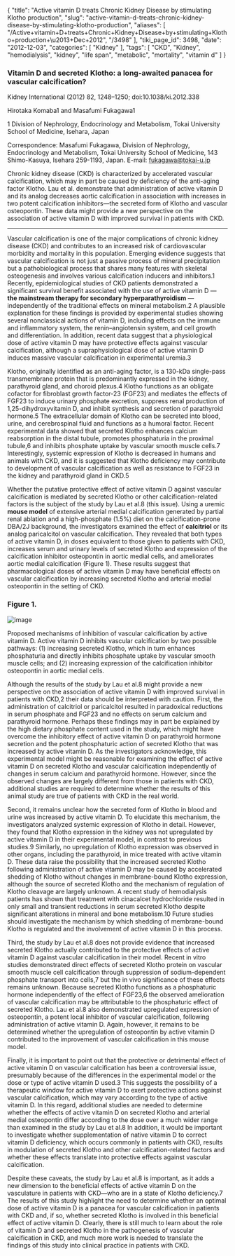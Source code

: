 {
    "title": "Active vitamin D treats Chronic Kidney Disease by stimulating Klotho production",
    "slug": "active-vitamin-d-treats-chronic-kidney-disease-by-stimulating-klotho-production",
    "aliases": [
        "/Active+vitamin+D+treats+Chronic+Kidney+Disease+by+stimulating+Klotho+production+\u2013+Dec+2012",
        "/3498"
    ],
    "tiki_page_id": 3498,
    "date": "2012-12-03",
    "categories": [
        "Kidney"
    ],
    "tags": [
        "CKD",
        "Kidney",
        "hemodialysis",
        "kidney",
        "life span",
        "metabolic",
        "mortality",
        "vitamin d"
    ]
}


### Vitamin D and secreted Klotho: a long-awaited panacea for vascular calcification?

Kidney International (2012) 82, 1248–1250; doi:10.1038/ki.2012.338

Hirotaka Komaba1 and Masafumi Fukagawa1

1 Division of Nephrology, Endocrinology and Metabolism, Tokai University School of Medicine, Isehara, Japan

Correspondence: Masafumi Fukagawa, Division of Nephrology, Endocrinology and Metabolism, Tokai University School of Medicine, 143 Shimo-Kasuya, Isehara 259-1193, Japan. E-mail: fukagawa@tokai-u.jp

Chronic kidney disease (CKD) is characterized by accelerated vascular calcification, which may in part be caused by deficiency of the anti-aging factor Klotho. Lau et al. demonstrate that administration of active vitamin D and its analog decreases aortic calcification in association with increases in two potent calcification inhibitors—the secreted form of Klotho and vascular osteopontin. These data might provide a new perspective on the association of active vitamin D with improved survival in patients with CKD.

---

Vascular calcification is one of the major complications of chronic kidney disease (CKD) and contributes to an increased risk of cardiovascular morbidity and mortality in this population. Emerging evidence suggests that vascular calcification is not just a passive process of mineral precipitation but a pathobiological process that shares many features with skeletal osteogenesis and involves various calcification inducers and inhibitors.1 Recently, epidemiological studies of CKD patients demonstrated a significant survival benefit associated with the use of active vitamin D —  **the mainstream therapy for secondary hyperparathyroidism**  —independently of the traditional effects on mineral metabolism.2 A plausible explanation for these findings is provided by experimental studies showing several nonclassical actions of vitamin D, including effects on the immune and inflammatory system, the renin–angiotensin system, and cell growth and differentiation. In addition, recent data suggest that a physiological dose of active vitamin D may have protective effects against vascular calcification, although a supraphysiological dose of active vitamin D induces massive vascular calcification in experimental uremia.3

Klotho, originally identified as an anti-aging factor, is a 130-kDa single-pass transmembrane protein that is predominantly expressed in the kidney, parathyroid gland, and choroid plexus.4 Klotho functions as an obligate cofactor for fibroblast growth factor-23 (FGF23) and mediates the effects of FGF23 to induce urinary phosphate excretion, suppress renal production of 1,25-dihydroxyvitamin D, and inhibit synthesis and secretion of parathyroid hormone.5 The extracellular domain of Klotho can be secreted into blood, urine, and cerebrospinal fluid and functions as a humoral factor. Recent experimental data showed that secreted Klotho enhances calcium reabsorption in the distal tubule, promotes phosphaturia in the proximal tubule,6 and inhibits phosphate uptake by vascular smooth muscle cells.7 Interestingly, systemic expression of Klotho is decreased in humans and animals with CKD, and it is suggested that Klotho deficiency may contribute to development of vascular calcification as well as resistance to FGF23 in the kidney and parathyroid gland in CKD.5

Whether the putative protective effect of active vitamin D against vascular calcification is mediated by secreted Klotho or other calcification-related factors is the subject of the study by Lau et al.8 (this issue). Using a uremic  **mouse model**  of extensive arterial medial calcification generated by partial renal ablation and a high-phosphate (1.5%) diet on the calcification-prone DBA/2J background, the investigators examined the effect of  **calcitriol**  or its analog paricalcitol on vascular calcification. They revealed that both types of active vitamin D, in doses equivalent to those given to patients with CKD, increases serum and urinary levels of secreted Klotho and expression of the calcification inhibitor osteopontin in aortic medial cells, and ameliorates aortic medial calcification (Figure 1). These results suggest that pharmacological doses of active vitamin D may have beneficial effects on vascular calcification by increasing secreted Klotho and arterial medial osteopontin in the setting of CKD.

### Figure 1.

<img src="https://d378j1rmrlek7x.cloudfront.net/attachments/jpeg/figure-1-klotho.jpg" alt="image">

Proposed mechanisms of inhibition of vascular calcification by active vitamin D. Active vitamin D inhibits vascular calcification by two possible pathways: (1) increasing secreted Klotho, which in turn enhances phosphaturia and directly inhibits phosphate uptake by vascular smooth muscle cells; and (2) increasing expression of the calcification inhibitor osteopontin in aortic medial cells.

Although the results of the study by Lau et al.8 might provide a new perspective on the association of active vitamin D with improved survival in patients with CKD,2 their data should be interpreted with caution. First, the administration of calcitriol or paricalcitol resulted in paradoxical reductions in serum phosphate and FGF23 and no effects on serum calcium and parathyroid hormone. Perhaps these findings may in part be explained by the high dietary phosphate content used in the study, which might have overcome the inhibitory effect of active vitamin D on parathyroid hormone secretion and the potent phosphaturic action of secreted Klotho that was increased by active vitamin D. As the investigators acknowledge, this experimental model might be reasonable for examining the effect of active vitamin D on secreted Klotho and vascular calcification independently of changes in serum calcium and parathyroid hormone. However, since the observed changes are largely different from those in patients with CKD, additional studies are required to determine whether the results of this animal study are true of patients with CKD in the real world.

Second, it remains unclear how the secreted form of Klotho in blood and urine was increased by active vitamin D. To elucidate this mechanism, the investigators analyzed systemic expression of Klotho in detail. However, they found that Klotho expression in the kidney was not upregulated by active vitamin D in their experimental model, in contrast to previous studies.9 Similarly, no upregulation of Klotho expression was observed in other organs, including the parathyroid, in mice treated with active vitamin D. These data raise the possibility that the increased secreted Klotho following administration of active vitamin D may be caused by accelerated shedding of Klotho without changes in membrane-bound Klotho expression, although the source of secreted Klotho and the mechanism of regulation of Klotho cleavage are largely unknown. A recent study of hemodialysis patients has shown that treatment with cinacalcet hydrochloride resulted in only small and transient reductions in serum secreted Klotho despite significant alterations in mineral and bone metabolism.10 Future studies should investigate the mechanism by which shedding of membrane-bound Klotho is regulated and the involvement of active vitamin D in this process.

Third, the study by Lau et al.8 does not provide evidence that increased secreted Klotho actually contributed to the protective effects of active vitamin D against vascular calcification in their model. Recent in vitro studies demonstrated direct effects of secreted Klotho protein on vascular smooth muscle cell calcification through suppression of sodium-dependent phosphate transport into cells,7 but the in vivo significance of these effects remains unknown. Because secreted Klotho functions as a phosphaturic hormone independently of the effect of FGF23,6 the observed amelioration of vascular calcification may be attributable to the phosphaturic effect of secreted Klotho. Lau et al.8 also demonstrated upregulated expression of osteopontin, a potent local inhibitor of vascular calcification, following administration of active vitamin D. Again, however, it remains to be determined whether the upregulation of osteopontin by active vitamin D contributed to the improvement of vascular calcification in this mouse model.

Finally, it is important to point out that the protective or detrimental effect of active vitamin D on vascular calcification has been a controversial issue, presumably because of the differences in the experimental model or the dose or type of active vitamin D used.3 This suggests the possibility of a therapeutic window for active vitamin D to exert protective actions against vascular calcification, which may vary according to the type of active vitamin D. In this regard, additional studies are needed to determine whether the effects of active vitamin D on secreted Klotho and arterial medial osteopontin differ according to the dose over a much wider range than examined in the study by Lau et al.8 In addition, it would be important to investigate whether supplementation of native vitamin D to correct vitamin D deficiency, which occurs commonly in patients with CKD, results in modulation of secreted Klotho and other calcification-related factors and whether these effects translate into protective effects against vascular calcification.

Despite these caveats, the study by Lau et al.8 is important, as it adds a new dimension to the beneficial effects of active vitamin D on the vasculature in patients with CKD—who are in a state of Klotho deficiency.7 The results of this study highlight the need to determine whether an optimal dose of active vitamin D is a panacea for vascular calcification in patients with CKD and, if so, whether secreted Klotho is involved in this beneficial effect of active vitamin D. Clearly, there is still much to learn about the role of vitamin D and secreted Klotho in the pathogenesis of vascular calcification in CKD, and much more work is needed to translate the findings of this study into clinical practice in patients with CKD.